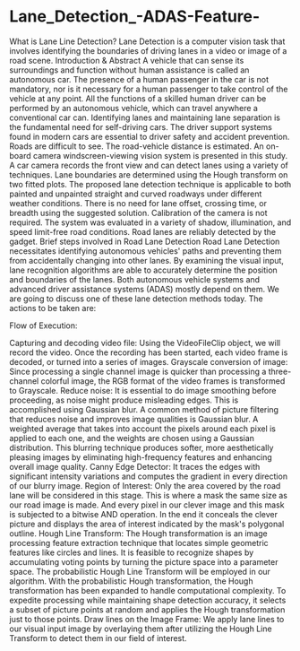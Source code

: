 # Lane_Detection_-ADAS-Feature-
What is Lane Line Detection?
Lane Detection is a computer vision task that involves identifying the boundaries of driving lanes in a video or image of a road scene.
Introduction & Abstract
A vehicle that can sense its surroundings and function without human assistance is called an autonomous car. The presence of a human passenger in the car is not mandatory, nor is it necessary for a human passenger to take control of the vehicle at any point. All the functions of a skilled human driver can be performed by an autonomous vehicle, which can travel anywhere a conventional car can. Identifying lanes and maintaining lane separation is the fundamental need for self-driving cars.
The driver support systems found in modern cars are essential to driver safety and accident prevention. Roads are difficult to see. The road-vehicle distance is estimated. An on-board camera windscreen-viewing vision system is presented in this study. A car camera records the front view and can detect lanes using a variety of techniques. Lane boundaries are determined using the Hough transform on two fitted plots. The proposed lane detection technique is applicable to both painted and unpainted straight and curved roadways under different weather conditions. There is no need for lane offset, crossing time, or breadth using the suggested solution. Calibration of the camera is not required. The system was evaluated in a variety of shadow, illumination, and speed limit-free road conditions. Road lanes are reliably detected by the gadget. 
Brief steps involved in Road Lane Detection
Road Lane Detection necessitates identifying autonomous vehicles' paths and preventing them from accidentally changing into other lanes. By examining the visual input, lane recognition algorithms are able to accurately determine the position and boundaries of the lanes. Both autonomous vehicle systems and advanced driver assistance systems (ADAS) mostly depend on them. We are going to discuss one of these lane detection methods today. The actions to be taken are:

 
Flow of Execution:
 
Capturing and decoding video file: Using the VideoFileClip object, we will record the video. Once the recording has been started, each video frame is decoded, or turned into a series of images.
Grayscale conversion of image: Since processing a single channel image is quicker than processing a three-channel colorful image, the RGB format of the video frames is transformed to Grayscale.
Reduce noise: It is essential to do image smoothing before proceeding, as noise might produce misleading edges. This is accomplished using Gaussian blur. A common method of picture filtering that reduces noise and improves image qualities is Gaussian blur. A weighted average that takes into account the pixels around each pixel is applied to each one, and the weights are chosen using a Gaussian distribution. This blurring technique produces softer, more aesthetically pleasing images by eliminating high-frequency features and enhancing overall image quality.
Canny Edge Detector: It traces the edges with significant intensity variations and computes the gradient in every direction of our blurry image.
Region of Interest: Only the area covered by the road lane will be considered in this stage. This is where a mask the same size as our road image is made. And every pixel in our clever image and this mask is subjected to a bitwise AND operation. In the end it conceals the clever picture and displays the area of interest indicated by the mask's polygonal outline.
Hough Line Transform: The Hough transformation is an image processing feature extraction technique that locates simple geometric features like circles and lines. It is feasible to recognize shapes by accumulating voting points by turning the picture space into a parameter space. The probabilistic Hough Line Transform will be employed in our algorithm. With the probabilistic Hough transformation, the Hough transformation has been expanded to handle computational complexity. To expedite processing while maintaining shape detection accuracy, it selects a subset of picture points at random and applies the Hough transformation just to those points.
Draw lines on the Image Frame: We apply lane lines to our visual input image by overlaying them after utilizing the Hough Line Transform to detect them in our field of interest. 
